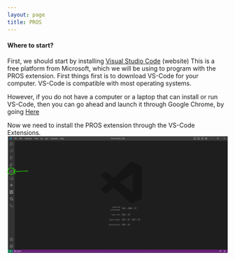 ```yaml
---
layout: page
title: PROS
---
```


#### Where to start?

First, we should start by installing [Visual Studio Code](https://code.visualstudio.com/) (website) 
This is a free platform from Microsoft, which we will be using to program with the PROS extension. First things first is to download VS-Code for your computer. VS-Code is compatible with most operating systems. 

However, if you do not have a computer or a laptop that can install or run VS-Code, then you can go ahead and launch it through Google Chrome, by going [Here](https://vscode.dev/)

Now we need to install the PROS extension through the VS-Code Extensions. 
![VSCODE EXTENSIONS](/Images/tutorialimgs/Extensionsimg.png)


